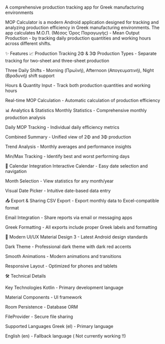 A comprehensive production tracking app for Greek manufacturing environments


MOP Calculator is a modern Android application designed for tracking and analyzing production efficiency in Greek manufacturing environments. The app calculates Μ.Ο.Π. (Μέσος Όρος Παραγωγής) - Mean Output Production - by tracking daily production quantities and working hours across different shifts.

✨ Features
📈 Production Tracking
2Φ & 3Φ Production Types - Separate tracking for two-sheet and three-sheet production

Three Daily Shifts - Morning (Πρωϊνή), Afternoon (Απογευματινή), Night (Βραδυνή) shift support

Hours & Quantity Input - Track both production quantities and working hours

Real-time MOP Calculation - Automatic calculation of production efficiency

📊 Analytics & Statistics
Monthly Statistics - Comprehensive monthly production analysis

Daily MOP Tracking - Individual daily efficiency metrics

Combined Summary - Unified view of 2Φ and 3Φ production

Trend Analysis - Monthly averages and performance insights

Min/Max Tracking - Identify best and worst performing days

📅 Calendar Integration
Interactive Calendar - Easy date selection and navigation

Month Selection - View statistics for any month/year

Visual Date Picker - Intuitive date-based data entry

📤 Export & Sharing
CSV Export - Export monthly data to Excel-compatible format

Email Integration - Share reports via email or messaging apps

Greek Formatting - All exports include proper Greek labels and formatting

🎨 Modern UI/UX
Material Design 3 - Latest Android design standards

Dark Theme - Professional dark theme with dark red accents

Smooth Animations - Modern animations and transitions

Responsive Layout - Optimized for phones and tablets

🛠️ Technical Details

Key Technologies
Kotlin - Primary development language

Material Components - UI framework

Room Persistence - Database ORM

FileProvider - Secure file sharing

Supported Languages
Greek (el) - Primary language

English (en) - Fallback language ( Not currently working !!)
